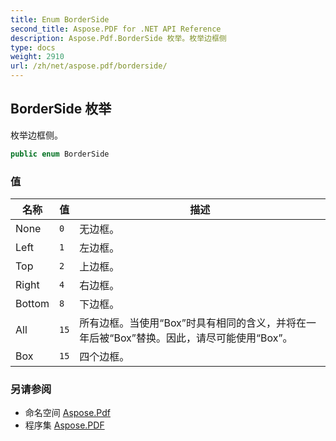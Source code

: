 ```yaml
---
title: Enum BorderSide
second_title: Aspose.PDF for .NET API Reference
description: Aspose.Pdf.BorderSide 枚举。枚举边框侧
type: docs
weight: 2910
url: /zh/net/aspose.pdf/borderside/
---
```

## BorderSide 枚举

枚举边框侧。

```csharp
public enum BorderSide
```

### 值

| 名称 | 值 | 描述 |
| --- | --- | --- |
| None | `0` | 无边框。 |
| Left | `1` | 左边框。 |
| Top | `2` | 上边框。 |
| Right | `4` | 右边框。 |
| Bottom | `8` | 下边框。 |
| All | `15` | 所有边框。当使用“Box”时具有相同的含义，并将在一年后被“Box”替换。因此，请尽可能使用“Box”。 |
| Box | `15` | 四个边框。 |

### 另请参阅

* 命名空间 [Aspose.Pdf](../../aspose.pdf/)
* 程序集 [Aspose.PDF](../../)